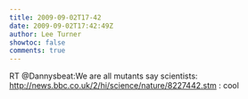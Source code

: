```yaml
---
title: 2009-09-02T17-42
date: 2009-09-02T17:42:49Z
author: Lee Turner
showtoc: false
comments: true
---
```


RT @Dannysbeat:We are all mutants say scientists: http://news.bbc.co.uk/2/hi/science/nature/8227442.stm : cool

